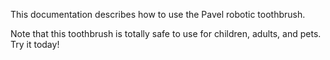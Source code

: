 This documentation describes how to use the Pavel robotic toothbrush.

Note that this toothbrush is totally safe to use for children, adults, and pets. Try it today!

